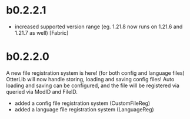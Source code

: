 # b0.2.2.1
* increased supported version range (eg. 1.21.8 now runs on 1.21.6 and 1.21.7 as well) [Fabric]

# b0.2.2.0
A new file registration system is here! (for both config and language files)
\
OtterLib will now handle storing, loading and saving config files! Auto loading and saving can be configured, and the file will be registered via queried via ModID and FileID. 
* added a config file registration system (CustomFileReg)
* added a language file registration system (LanguageReg)
